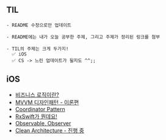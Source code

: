 ## TIL

```
- README 수정으로만 업데이트

- README에는 내가 오늘 공부한 주제, 그리고 주제가 정리된 링크를 첨부

- TIL의 주제는 크게 두가지!
  ✅ iOS
  ✅ CS -> 느린 업데이트가 될지도 ^^;;
```

## iOS
- [비즈니스 로직이란?](https://west-skateboard-0dd.notion.site/55ad946da77e4e1c89554e410aca11a1?pvs=4)
- [MVVM 디자인패턴 - 이론편](https://west-skateboard-0dd.notion.site/MVVM-091cb43d34f744659545277ceea787c6?pvs=4)
- [Coordinator Pattern](https://west-skateboard-0dd.notion.site/Coordinator-Pattern-3861526e3b8b486baa921e04706200bb?pvs=4)
- [RxSwift가 뭔데요!](https://west-skateboard-0dd.notion.site/RxSwift-5be55f9fcd714da89be106f2b62ba4c9?pvs=4)
- [Observable, Observer](https://west-skateboard-0dd.notion.site/Observable-Observer-2a63bfdda97e436cb587553bd47ca0f9?pvs=4)
- [Clean Architecture - 진행 중](https://west-skateboard-0dd.notion.site/Clean-Architecture-ed972de72ba846c3a2c2d4b178f3088a?pvs=4)
